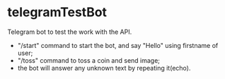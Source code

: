 # telegramTestBot
Telegram bot to test the work with the API.
 - "/start" command to start the bot, and say "Hello" using firstname of user;
 - "/toss" command to toss a coin and send image;
 - the bot will answer any unknown text by repeating it(echo).
